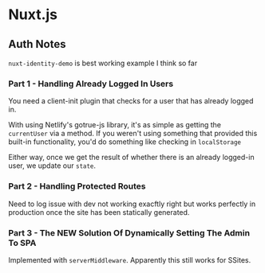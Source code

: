 # Nuxt.js

## Auth Notes

`nuxt-identity-demo` is best working example I think so far

### Part 1 - Handling Already Logged In Users

You need a client-init plugin that checks for a user that has already logged in.

With using Netlify's gotrue-js library, it's as simple as getting the `currentUser` via a method.
If you weren't using something that provided this built-in functionality, you'd do something like checking in `localStorage`

Either way, once we get the result of whether there is an already logged-in user, we update our `state`.

### Part 2 - Handling Protected Routes

Need to log issue with dev not working exacftly right but works perfectly in production once the site has been statically generated.

### Part 3 - The NEW Solution Of Dynamically Setting The **Admin** To SPA

Implemented with `serverMiddleware`. Apparently this still works for SSites.

